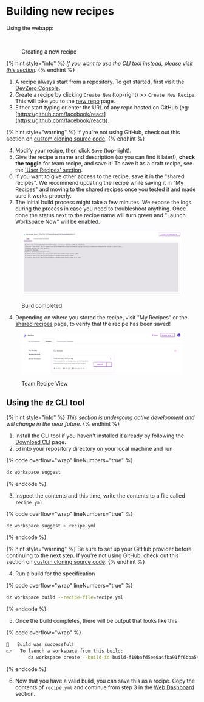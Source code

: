 # Building new recipes

Using the webapp:

<figure><img src="../.gitbook/assets/Create recipe.gif" alt=""><figcaption><p>Creating a new recipe</p></figcaption></figure>

{% hint style="info" %}
_If you want to use the CLI tool instead, please visit_ [_this section_](new-recipe.md#using-the-dz-cli-tool)_._
{% endhint %}

1. A recipe always start from a repository. To get started, first visit the [DevZero Console](devzero.io/dashboard/).
2. Create a recipe by clicking `Create New` (top-right) >> `Create New Recipe`. This will take you to the [new repo](https://www.devzero.io/dashboard/new/repo) page.
3. Either start typing or enter the URL of any repo hosted on GitHub (eg:  [https://github.com/facebook/react](https://github.com/facebook/react)).

{% hint style="warning" %}
If you're not using GitHub, check out this section on [custom cloning source code](code.md#advanced-custom-ways-of-clone-code).
{% endhint %}

4. Modify your recipe, then click `Save` (top-right).
5. Give the recipe a name and description (so you can find it later!), **check the toggle** for team recipe, and save it! To save it as a draft recipe, see the ['User Recipes' section](types.md#user-or-draft-recipes).
6. If you want to give other access to the recipe, save it in the "shared recipes". We recommend updating the recipe while saving it in "My Recipes" and moving to the shared recipes once you tested it and made sure it works properly.
7. The initial build process might take a few minutes. We expose the logs during the process in case you need to troubleshoot anything. Once done the status next to the recipe name will turn green and "Launch Workspace Now" will be enabled.&#x20;

<figure><img src="../.gitbook/assets/Build status.png" alt=""><figcaption><p>Build completed</p></figcaption></figure>

4. Depending on where you stored the recipe, visit "My Recipes" or the [shared recipes](https://www.devzero.io/dashboard/recipes#shared) page, to verify that the recipe has been saved!

<figure><img src="../.gitbook/assets/saved-recipes-list.png" alt=""><figcaption><p>Team Recipe View</p></figcaption></figure>

## Using the `dz` CLI tool

{% hint style="info" %}
_This section is undergoing active development and will change in the near future._
{% endhint %}

1. Install the CLI tool if you haven't installed it already by following the [Download CLI](broken-reference) page.
2. `cd` into your repository directory on your local machine and run

{% code overflow="wrap" lineNumbers="true" %}
```bash
dz workspace suggest
```
{% endcode %}

3. Inspect the contents and this time, write the contents to a file called `recipe.yml`

{% code overflow="wrap" lineNumbers="true" %}
```bash
dz workspace suggest > recipe.yml
```
{% endcode %}

{% hint style="warning" %}
Be sure to set up your GitHub provider before continuing to the next step. If you're not using GitHub, check out this section on [custom cloning source code](code.md#advanced-custom-ways-of-clone-code).
{% endhint %}

4. Run a build for the specification

{% code overflow="wrap" lineNumbers="true" %}
```bash
dz workspace build --recipe-file=recipe.yml
```
{% endcode %}

5. Once the build completes, there will be output that looks like this

{% code overflow="wrap" %}
```bash
🚀	Build was successful!
👉	To launch a workspace from this build:
		dz workspace create --build-id build-f10bafd5ee0a4fba91ff6bba54f23e9c --recipe-id recipe-9a33ea10b2554b00ae7e73c02b341048
```
{% endcode %}

6. Now that you have a valid build, you can save this as a recipe. Copy the contents of `recipe.yml` and continue from step 3 in the [Web Dashboard](new-recipe.md#using-the-web-dashboard) section.

